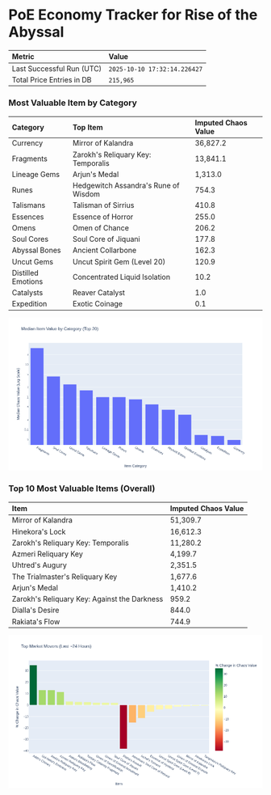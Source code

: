 # PoE Economy Tracker for Rise of the Abyssal

<!-- START_MAINTENANCE -->
| Metric | Value |
|:---|:---|
| Last Successful Run (UTC) | `2025-10-10 17:32:14.226427` |
| Total Price Entries in DB | `215,965` |

<!-- END_MAINTENANCE -->

<!-- START_DATAFRAME_DEBUG -->
<!-- END_DATAFRAME_DEBUG -->

<!-- START_CATEGORY_ANALYSIS -->
### Most Valuable Item by Category
| Category | Top Item | Imputed Chaos Value |
| :--- | :--- | :--- |
| Currency | Mirror of Kalandra | 36,827.2 |
| Fragments | Zarokh's Reliquary Key: Temporalis | 13,841.1 |
| Lineage Gems | Arjun's Medal | 1,313.0 |
| Runes | Hedgewitch Assandra's Rune of Wisdom | 754.3 |
| Talismans | Talisman of Sirrius | 410.8 |
| Essences | Essence of Horror | 255.0 |
| Omens | Omen of Chance | 206.2 |
| Soul Cores | Soul Core of Jiquani | 177.8 |
| Abyssal Bones | Ancient Collarbone | 162.3 |
| Uncut Gems | Uncut Spirit Gem (Level 20) | 120.9 |
| Distilled Emotions | Concentrated Liquid Isolation | 10.2 |
| Catalysts | Reaver Catalyst | 1.0 |
| Expedition | Exotic Coinage | 0.1 |


![Category Analysis Chart](charts/category_analysis.png)
<!-- END_ANALYSIS -->

<!-- START_ANALYSIS -->
### Top 10 Most Valuable Items (Overall)
| Item | Imputed Chaos Value |
| :--- | :--- |
| Mirror of Kalandra | 51,309.7 |
| Hinekora's Lock | 16,612.3 |
| Zarokh's Reliquary Key: Temporalis | 11,280.2 |
| Azmeri Reliquary Key | 4,199.7 |
| Uhtred's Augury | 2,351.5 |
| The Trialmaster's Reliquary Key | 1,677.6 |
| Arjun's Medal | 1,410.2 |
| Zarokh's Reliquary Key: Against the Darkness | 959.2 |
| Dialla's Desire | 844.0 |
| Rakiata's Flow | 744.9 |


![Market Movers Chart](charts/market_movers.png)
<!-- END_ANALYSIS -->
